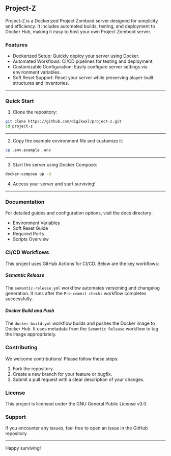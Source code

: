 ## Project-Z

Project-Z is a Dockerized Project Zomboid server designed for simplicity and efficiency. It includes automated builds, testing, and deployment to Docker Hub, making it easy to host your own Project Zomboid server.

### Features
- Dockerized Setup: Quickly deploy your server using Docker.
- Automated Workflows: CI/CD pipelines for testing and deployment.
- Customizable Configuration: Easily configure server settings via environment variables.
- Soft Reset Support: Reset your server while preserving player-built structures and inventories.

---

### Quick Start
1. Clone the repository:
```bash
git clone https://github.com/digikwal/project-z.git
cd project-z
```
---
2. Copy the example environment file and customize it:
```bash
cp .env.example .env
```
---
3. Start the server using Docker Compose:
```bash
docker-compose up -d
```
4. Access your server and start surviving!
---

### Documentation
For detailed guides and configuration options, visit the docs directory:

- Environment Variables
- Soft Reset Guide
- Required Ports
- Scripts Overview

### CI/CD Workflows
This project uses GitHub Actions for CI/CD. Below are the key workflows:

##### Semantic Release
The `semantic-release.yml` workflow automates versioning and changelog generation. It runs after the `Pre-commit checks` workflow completes successfully.

##### Docker Build and Push
The `docker-build.yml` workflow builds and pushes the Docker image to Docker Hub. It uses metadata from the `Semantic Release` workflow to tag the image appropriately.

### Contributing
We welcome contributions! Please follow these steps:

1. Fork the repository.
2. Create a new branch for your feature or bugfix.
3. Submit a pull request with a clear description of your changes.

### License
This project is licensed under the GNU General Public License v3.0.

### Support

If you encounter any issues, feel free to open an issue in the GitHub repository.

---

Happy surviving!
